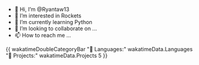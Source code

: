 - 👋 Hi, I’m @Ryantaw13
- 👀 I’m interested in Rockets
- 🌱 I’m currently learning Python
- 💞️ I’m looking to collaborate on ...
- 📫 How to reach me ...

{{ wakatimeDoubleCategoryBar "💾 Languages:" wakatimeData.Languages "💼 Projects:" wakatimeData.Projects 5 }}
  
<!---
Ryantaw13/Ryantaw13 is a ✨ special ✨ repository because its `README.md` (this file) appears on your GitHub profile.
You can click the Preview link to take a look at your changes.
--->
